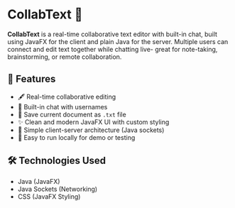 # CollabText 📝

**CollabText** is a real-time collaborative text editor with built-in chat, built using JavaFX for the client and plain Java for the server. Multiple users can connect and edit text together while chatting live- great for note-taking, brainstorming, or remote collaboration.

## 🌟 Features

- 🖋️ Real-time collaborative editing
- 💬 Built-in chat with usernames
- 💾 Save current document as `.txt` file
- ✨ Clean and modern JavaFX UI with custom styling
- 🔗 Simple client-server architecture (Java sockets)
- 🧪 Easy to run locally for demo or testing

## 🛠️ Technologies Used

- Java (JavaFX)
- Java Sockets (Networking)
- CSS (JavaFX Styling)
